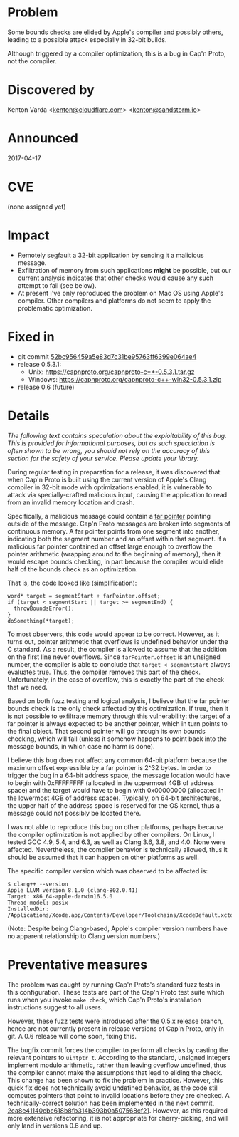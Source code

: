 Problem
=======

Some bounds checks are elided by Apple's compiler and possibly others, leading
to a possible attack especially in 32-bit builds.

Although triggered by a compiler optimization, this is a bug in Cap'n Proto,
not the compiler.

Discovered by
=============

Kenton Varda &lt;kenton@cloudflare.com> &lt;kenton@sandstorm.io>

Announced
=========

2017-04-17

CVE
===

(none assigned yet)

Impact
======

- Remotely segfault a 32-bit application by sending it a malicious message.
- Exfiltration of memory from such applications **might** be possible, but our
  current analysis indicates that other checks would cause any such attempt to
  fail (see below).
- At present I've only reproduced the problem on Mac OS using Apple's
  compiler. Other compilers and platforms do not seem to apply the problematic
  optimization.

Fixed in
========

- git commit [52bc956459a5e83d7c31be95763ff6399e064ae4][0]
- release 0.5.3.1:
  - Unix: https://capnproto.org/capnproto-c++-0.5.3.1.tar.gz
  - Windows: https://capnproto.org/capnproto-c++-win32-0.5.3.1.zip
- release 0.6 (future)

[0]: https://github.com/sandstorm-io/capnproto/commit/52bc956459a5e83d7c31be95763ff6399e064ae4

Details
=======

*The following text contains speculation about the exploitability of this
bug. This is provided for informational purposes, but as such speculation is
often shown to be wrong, you should not rely on the accuracy of this
section for the safety of your service. Please update your library.*

During regular testing in preparation for a release, it was discovered that
when Cap'n Proto is built using the current version of Apple's Clang compiler
in 32-bit mode with optimizations enabled, it is vulnerable to attack via
specially-crafted malicious input, causing the application to read from an
invalid memory location and crash.

Specifically, a malicious message could contain a [far pointer][1] pointing
outside of the message. Cap'n Proto messages are broken into segments of
continuous memory. A far pointer points from one segment into another,
indicating both the segment number and an offset within that segment. If a
malicious far pointer contained an offset large enough to overflow the pointer
arithmetic (wrapping around to the beginning of memory), then it would escape
bounds checking, in part because the compiler would elide half of the bounds
check as an optimization.

That is, the code looked like (simplification):

    word* target = segmentStart + farPointer.offset;
    if (target < segmentStart || target >= segmentEnd) {
      throwBoundsError();
    }
    doSomething(*target);

To most observers, this code would appear to be correct. However, as it turns
out, pointer arithmetic that overflows is undefined behavior under the C
standard. As a result, the compiler is allowed to assume that the addition on
the first line never overflows. Since `farPointer.offset` is an unsigned
number, the compiler is able to conclude that `target < segmentStart` always
evaluates true. Thus, the compiler removes this part of the check.
Unfortunately, in the case of overflow, this is exactly the part of the check
that we need.

Based on both fuzz testing and logical analysis, I believe that the far pointer
bounds check is the only check affected by this optimization. If true, then it
is not possible to exfiltrate memory through this vulnerability: the target of
a far pointer is always expected to be another pointer, which in turn points to
the final object. That second pointer will go through its own bounds checking,
which will fail (unless it somehow happens to point back into the message
bounds, in which case no harm is done).

I believe this bug does not affect any common 64-bit platform because the
maximum offset expressible by a far pointer is 2^32 bytes. In order to trigger
the bug in a 64-bit address space, the message location would have to begin
with 0xFFFFFFFF (allocated in the uppermost 4GB of address space) and the
target would have to begin with 0x00000000 (allocated in the lowermost 4GB of
address space). Typically, on 64-bit architectures, the upper half of the
address space is reserved for the OS kernel, thus a message could not possibly
be located there.

I was not able to reproduce this bug on other platforms, perhaps because the
compiler optimization is not applied by other compilers. On Linux, I tested GCC
4.9, 5.4, and 6.3, as well as Clang 3.6, 3.8, and 4.0. None were affected.
Nevertheless, the compiler behavior is technically allowed, thus it should be
assumed that it can happen on other platforms as well.

The specific compiler version which was observed to be affected is:

    $ clang++ --version
    Apple LLVM version 8.1.0 (clang-802.0.41)
    Target: x86_64-apple-darwin16.5.0
    Thread model: posix
    InstalledDir: /Applications/Xcode.app/Contents/Developer/Toolchains/XcodeDefault.xctoolchain/usr/bin

(Note: Despite being Clang-based, Apple's compiler version numbers have no
apparent relationship to Clang version numbers.)

[1]: https://capnproto.org/encoding.html#inter-segment-pointers

Preventative measures
=====================

The problem was caught by running Cap'n Proto's standard fuzz tests in this
configuration. These tests are part of the Cap'n Proto test suite which runs
when you invoke `make check`, which Cap'n Proto's installation instructions
suggest to all users.

However, these fuzz tests were introduced after the 0.5.x release branch,
hence are not currently present in release versions of Cap'n Proto, only in
git. A 0.6 release will come soon, fixing this.

The bugfix commit forces the compiler to perform all checks by casting the
relevant pointers to `uintptr_t`. According to the standard, unsigned integers
implement modulo arithmetic, rather than leaving overflow undefined, thus the
compiler cannot make the assumptions that lead to eliding the check. This
change has been shown to fix the problem in practice. However, this quick fix
does not technically avoid undefined behavior, as the code still computes
pointers that point to invalid locations before they are checked. A
technically-correct solution has been implemented in the next commit,
[2ca8e41140ebc618b8fb314b393b0a507568cf21][2]. However, as this required more
extensive refactoring, it is not appropriate for cherry-picking, and will
only land in versions 0.6 and up.

[2]: https://github.com/sandstorm-io/capnproto/commit/2ca8e41140ebc618b8fb314b393b0a507568cf21
